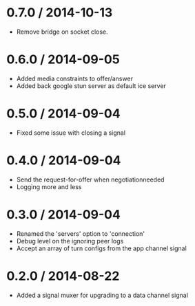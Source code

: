 
0.7.0 / 2014-10-13
==================

 * Remove bridge on socket close.

0.6.0 / 2014-09-05
==================

 * Added media constraints to offer/answer
 * Added back google stun server as default ice server

0.5.0 / 2014-09-04
==================

 * Fixed some issue with closing a signal

0.4.0 / 2014-09-04
==================

 * Send the request-for-offer when negotiationneeded
 * Logging more and less

0.3.0 / 2014-09-04
==================

 * Renamed the 'servers' option to 'connection'
 * Debug level on the ignoring peer logs
 * Accept an array of turn configs from the app channel signal

0.2.0 / 2014-08-22
==================

 * Added a signal muxer for upgrading to a data channel signal
